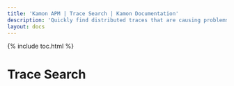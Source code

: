 ```yaml
---
title: 'Kamon APM | Trace Search | Kamon Documentation'
description: 'Quickly find distributed traces that are causing problems with the Kamon APM Trace Search'
layout: docs
---
```


{% include toc.html %}

Trace Search
============